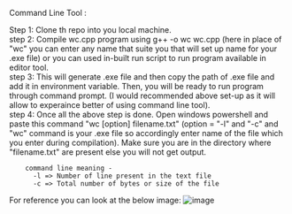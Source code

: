 Command Line Tool :

Step 1: Clone th repo into you local machine. <br />
step 2: Compile wc.cpp program using g++ -o  wc wc.cpp (here in place of "wc" you can enter any name that suite you that will set up name for your .exe file) 
        or you can used in-built run script to run program available in editor tool. <br />
step 3: This will generate .exe file and then copy the path of .exe file and add it in environment variable. Then, you will be ready to run program through command prompt.
        (I would recommended above set-up as it will allow to experaince better of using command line tool). <br />
step 4: Once all the above step is done. Open windows powershell and paste this command "wc [option] filename.txt"  (option = "-l" and "-c" and "wc" command is your .exe file so accordingly enter name 
        of the file which you enter during compilation). Make sure you are in the directory where "filename.txt" are present else you will not get output. <br />

        command line meaning - 
          -l => Number of line present in the text file
          -c => Total number of bytes or size of the file
For reference you can look at the below image:
          ![image](https://github.com/YashSingh699/C-Project/assets/155647901/a8b5144c-a3e3-463b-bd1b-a9a73c9b1684)

